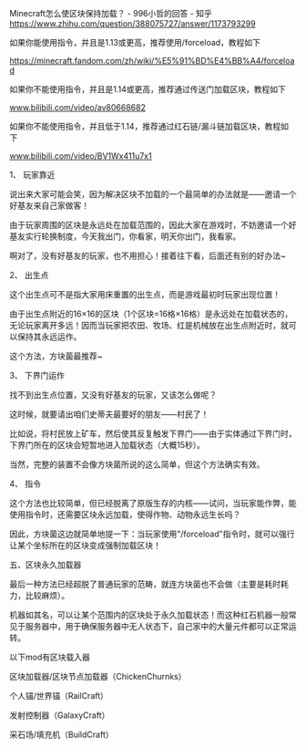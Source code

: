 Minecraft怎么使区块保持加载？ - 996小哲的回答 - 知乎
https://www.zhihu.com/question/388075727/answer/1173793299

如果你能使用指令，并且是1.13或更高，推荐使用/forceload，教程如下

https://minecraft.fandom.com/zh/wiki/%E5%91%BD%E4%BB%A4/forceload

如果你不能使用指令，并且是1.14或更高，推荐通过传送门加载区块，教程如下

www.bilibili.com/video/av80668682

如果你不能使用指令，并且低于1.14，推荐通过红石链/漏斗链加载区块，教程如下

www.bilibili.com/video/BV1Wx411u7x1







1、 玩家靠近



说出来大家可能会笑，因为解决区块不加载的一个最简单的办法就是——邀请一个好基友来自己家做客！



由于玩家周围的区块是永远处在加载范围的，因此大家在游戏时，不妨邀请一个好基友实行轮换制度，今天我出门，你看家，明天你出门，我看家。





啊对了，没有好基友的玩家，也不用担心！接着往下看，后面还有别的好办法~



2、 出生点



这个出生点可不是指大家用床重置的出生点，而是游戏最初时玩家出现位置！



由于出生点附近的16×16的区块（1个区块=16格×16格）是永远处在加载状态的，无论玩家离开多远！因而当玩家把农田、牧场、红是机械放在出生点附近时，就可以保持其永远运作。





这个方法，方块菌最推荐~



3、 下界门运作



找不到出生点位置，又没有好基友的玩家，又该怎么做呢？



这时候，就要请出咱们史蒂夫最要好的朋友——村民了！





比如说，将村民放上矿车，然后使其反复触发下界门——由于实体通过下界门时，下界门所在的区块会短暂地进入加载状态（大概15秒）。



当然，完整的装置不会像方块菌所说的这么简单，但这个方法确实有效。



4、 指令



这个方法也比较简单，但已经脱离了原版生存的内核——试问，当玩家能作弊，能使用指令时，还需要区块永远加载，使得作物、动物永远生长吗？





因此，方块菌这边就简单地提一下：当玩家使用"/forceload"指令时，就可以强行让某个坐标所在的区块变成强制加载区块！



五、区块永久加载器



最后一种方法已经超脱了普通玩家的范畴，就连方块菌也不会做（主要是耗时耗力，比较麻烦）。





机器如其名，可以让某个范围内的区块处于永久加载状态！而这种红石机器一般常见于服务器中，用于确保服务器中无人状态下，自己家中的大量元件都可以正常运转。











以下mod有区块载入器



区块加载器/区块节点加载器（ChickenChurnks）



个人锚/世界锚（RailCraft）



发射控制器（GalaxyCraft）



采石场/填充机（BuildCraft）